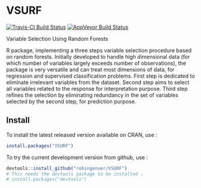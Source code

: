 
<!-- README.md is generated from README.Rmd. Please edit that file -->
VSURF
=====

[![Travis-CI Build Status](https://travis-ci.org/robingenuer/VSURF.svg?branch=master)](https://travis-ci.org/robingenuer/VSURF) [![AppVeyor Build Status](https://ci.appveyor.com/api/projects/status/github/robingenuer/VSURF?branch=master&svg=true)](https://ci.appveyor.com/project/robingenuer/VSURF)

Variable Selection Using Random Forests

R package, implementing a three steps variable selection procedure based on random forests. Initially developed to handle high dimensional data (for which number of variables largely exceeds number of observations), the package is very versatile and can treat most dimensions of data, for regression and supervised classification problems. First step is dedicated to eliminate irrelevant variables from the dataset. Second step aims to select all variables related to the response for interpretation purpose. Third step refines the selection by eliminating redundancy in the set of variables selected by the second step, for prediction purpose.

Install
-------

To install the latest released version available on CRAN, use :

``` r
install.packages("VSURF")
```

To try the current development version from github, use :

``` r
devtools::install_github("robingenuer/VSURF")
# This needs the devtools package to be installed :
# install.packages("devtools")
```
